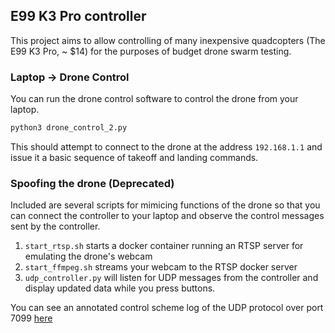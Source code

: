 ## E99 K3 Pro controller

This project aims to allow controlling of many inexpensive quadcopters
(The E99 K3 Pro, ~ $14) for the purposes of budget drone swarm
testing.

### Laptop -> Drone Control

You can run the drone control software to control the drone from your
laptop. 

```bash
python3 drone_control_2.py
```

This should attempt to connect to the drone at the address
`192.168.1.1` and issue it a basic sequence of takeoff and landing
commands.

### Spoofing the drone (Deprecated)

Included are several scripts for mimicing functions of the drone so
that you can connect the controller to your laptop and observe the
control messages sent by the controller.

1. `start_rtsp.sh` starts a docker container running an RTSP server
   for emulating the drone's webcam
2. `start_ffmpeg.sh` streams your webcam to the RTSP docker server
3. `udp_controller.py` will listen for UDP messages from the
   controller and display updated data while you press buttons.

You can see an annotated control scheme log of the UDP protocol over
port 7099 [here](udp_control_log.txt)

